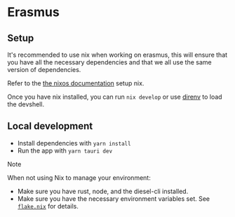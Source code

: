 # Erasmus

## Setup
It's recommended to use nix when working on erasmus, this will ensure that you have all the necessary dependencies and that we all use the same version of dependencies.

Refer to the [the nixos documentation](https://nixos.org/download#nix-install-macos) setup nix.

Once you have nix installed, you can run `nix develop` or use [direnv](https://direnv.net/) to load the devshell.

## Local development
* Install dependencies with `yarn install`
* Run the app with `yarn tauri dev`

> [!NOTE]
> When not using Nix to manage your environment:
> * Make sure you have rust, node, and the diesel-cli installed.
> * Make sure you have the necessary environment variables set. See [`flake.nix`](./flake.nix) for details.
